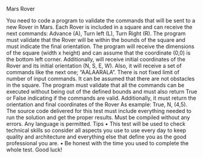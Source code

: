 Mars Rover

You need to code a program to validate the commands that will be sent to a new Rover in Mars.
Each Rover is included in a square and can receive the next commands: Advance (A), Turn left (L), Turn Right (R). The program must validate that the Rover will be within the bounds of the square and must indicate the final orientation. The program will receive the dimensions of the square (width x height) and can assume that the coordinate (0,0) is the bottom left corner. Additionally, will receive initial coordinates of the Rover and its initial orientation (N, S, E, W). Also, it will receive a set of commands like the next one; “AALAARALA”. There is not fixed limit of number of input commands. It can be assumed that there are not obstacles in the square. The program must validate that all the commands can be executed without being out of the defined bounds and must also return True or False indicating if the commands are valid. Additionally, it must return the orientation and final coordinates of the Rover As example: True, N, (4,5). The source code delivered for this test must include everything needed to run the solution and get the proper results. Must be compiled without any errors. Any language is permitted. Tips • This test will be used to check technical skills so consider all aspects you use to use every day to keep quality and architecture and everything else that define you as the good professional you are. • Be honest with the time you used to complete the whole test. Good luck!